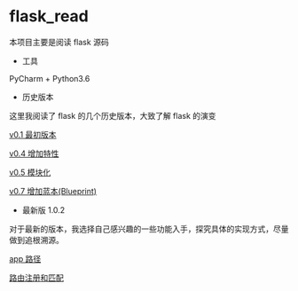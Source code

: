 # flask_read
本项目主要是阅读 flask 源码

- 工具

PyCharm  + Python3.6

- 历史版本

这里我阅读了 flask 的几个历史版本，大致了解 flask 的演变

[v0.1 最初版本](https://github.com/yetsing/flask_read/blob/master/doc/v0.1.md)

[v0.4 增加特性](https://github.com/yetsing/flask_read/blob/master/doc/v0.4.md)

[v0.5 模块化](https://github.com/yetsing/flask_read/blob/master/doc/v0.5.md)

[v0.7 增加蓝本(Blueprint)](https://github.com/yetsing/flask_read/blob/master/doc/v0.7.md)

- 最新版 1.0.2

对于最新的版本，我选择自己感兴趣的一些功能入手，探究具体的实现方式，尽量做到追根溯源。

[app 路径]()

[路由注册和匹配]()
